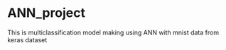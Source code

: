 # ANN_project
This is multiclassification model making using ANN with mnist data from keras dataset
